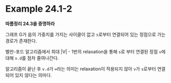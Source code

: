 # Example 24.1-2
**따름정리 24.3을 증명하라**

그래프 G가 음의 가중치를 가지는 사이클이 없고 `s`로부터 연결되어 있는 정점으로 가는 경로가 존재한다.

벨만-포드 알고리즘에서 최대 |V| - 1번의 relaxation을 통해 `s`로 부터 연결된 정점 `v`에 대해 `v.d`를 점차 줄여나간다.

알고리즘이 끝난 후 `v.d`가 `∞`라는 의미는 relaxation이 적용되지 않아 `v`가 `s`로부터 연결되어 있지 않다는 의마다.
